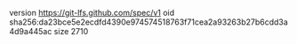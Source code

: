 version https://git-lfs.github.com/spec/v1
oid sha256:da23bce5e2ecdfd4390e974574518763f71cea2a93263b27b6cdd3a4d9a445ac
size 2710
